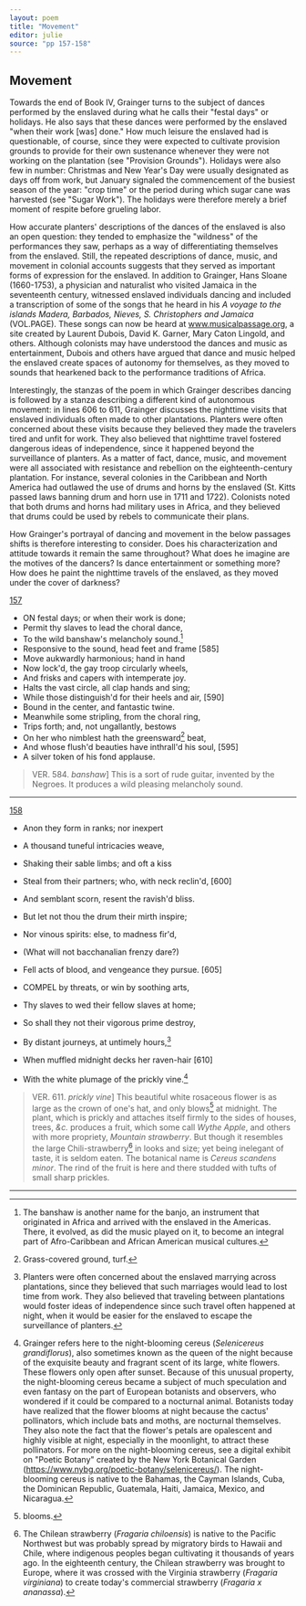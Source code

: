 ```yaml
---
layout: poem
title: "Movement"
editor: julie
source: "pp 157-158"
---
```



## Movement

Towards the end of Book IV, Grainger turns to the subject of dances performed by the enslaved during what he calls their "festal days" or holidays. He also says that these dances were performed by the enslaved "when their work [was] done." How much leisure the enslaved had is questionable, of course, since they were expected to cultivate provision grounds to provide for their own sustenance whenever they were not working on the plantation (see "Provision Grounds"). Holidays were also few in number: Christmas and New Year's Day were usually designated as days off from work, but January signaled the commencement of the busiest season of the year: "crop time" or the period during which sugar cane was harvested (see "Sugar Work"). The holidays were therefore merely a brief moment of respite before grueling labor. 

How accurate planters' descriptions of the dances of the enslaved is also an open question: they tended to emphasize the "wildness" of the performances they saw, perhaps as a way of differentiating themselves from the enslaved. Still, the repeated descriptions of dance, music, and movement in colonial accounts suggests that they served as important forms of expression for the enslaved. In addition to Grainger, Hans Sloane (1660-1753), a physician and naturalist who visited Jamaica in the seventeenth century, witnessed enslaved individuals dancing and included a transcription of some of the songs that he heard in his *A voyage to the islands Madera, Barbados, Nieves, S. Christophers and Jamaica* (VOL.PAGE). These songs can now be heard at www.musicalpassage.org, a site created by Laurent Dubois, David K. Garner, Mary Caton Lingold, and others. Although colonists may have understood the dances and music as entertainment, Dubois and others have argued that dance and music helped the enslaved create spaces of autonomy for themselves, as they moved to sounds that hearkened back to the performance traditions of Africa.

Interestingly, the stanzas of the poem in which Grainger describes dancing is followed by a stanza describing a different kind of autonomous movement: in lines 606 to 611, Grainger discusses the nighttime visits that enslaved individuals often made to other plantations. Planters were often concerned about these visits because they believed they made the travelers tired and unfit for work. They also believed that nighttime travel fostered dangerous ideas of independence, since it happened beyond the surveillance of planters. As a matter of fact, dance, music, and movement were all associated with resistance and rebellion on the eighteenth-century plantation. For instance, several colonies in the Caribbean and North America had outlawed the use of drums and horns by the enslaved (St. Kitts passed laws banning drum and horn use in 1711 and 1722). Colonists noted that both drums and horns had military uses in Africa, and they believed that drums could be used by rebels to communicate their plans. 

How Grainger's portrayal of dancing and movement in the below passages shifts is therefore interesting to consider. Does his characterization and attitude towards it remain the same throughout? What does he imagine are the motives of the dancers? Is dance entertainment or something more? How does he paint the nighttime travels of the enslaved, as they moved under the cover of darkness? 


[157]()

- ON festal days; or when their work is done; 
- Permit thy slaves to lead the choral dance,
- To the wild banshaw's melancholy sound.[^f157n2]
- Responsive to the sound, head feet and frame [585]
- Move aukwardly harmonious; hand in hand
- Now lock'd, the gay troop circularly wheels,
- And frisks and capers with intemperate joy.
- Halts the vast circle, all clap hands and sing;
- While those distinguish'd for their heels and air, [590]
- Bound in the center, and fantastic twine.
- Meanwhile some stripling, from the choral ring,
- Trips forth; and, not ungallantly, bestows
- On her who nimblest hath the greensward[^f157n3] beat,
- And whose flush'd beauties have inthrall'd his soul, [595]
- A silver token of his fond applause.

> VER. 584. *banshaw*\] This is a sort of rude guitar, invented by the Negroes. It produces a wild pleasing melancholy sound. 

[^f157n1]: A nymph of springs, rivers, and lakes in Greek mythology. 

[^f157n2]: The banshaw is another name for the banjo, an instrument that originated in Africa and arrived with the enslaved in the Americas. There, it evolved, as did the music played on it, to become an integral part of Afro-Caribbean and African American musical cultures.  

[^f157n3]: Grass-covered ground, turf. 

---


[158]()

- Anon they form in ranks; nor inexpert
- A thousand tuneful intricacies weave,
- Shaking their sable limbs; and oft a kiss
- Steal from their partners; who, with neck reclin'd, [600]
- And semblant scorn, resent the ravish'd bliss.
- But let not thou the drum their mirth inspire;
- Nor vinous spirits: else, to madness fir'd, 
- (What will not bacchanalian frenzy dare?)
- Fell acts of blood, and vengeance they pursue. [605]

- COMPEL by threats, or win by soothing arts,
- Thy slaves to wed their fellow slaves at home;
- So shall they not their vigorous prime destroy,
- By distant journeys, at untimely hours,[^f158n1]
- When muffled midnight decks her raven-hair [610]
- With the white plumage of the prickly vine.[^f158n2]


> VER. 611. *prickly vine*\] This beautiful white rosaceous flower is as large as the crown of one's hat, and only blows[^f158n3] at midnight. The plant, which is prickly and attaches itself firmly to the sides of houses, trees, *&c.* produces a fruit, which some call *Wythe Apple*, and others with more propriety, *Mountain strawberry*. But though it resembles the large Chili-strawberry[^f158n4] in looks and size; yet being inelegant of taste, it is seldom eaten. The botanical name is *Cereus scandens minor*. The rind of the fruit is here and there studded with tufts of small sharp prickles.

[^f158n1]: Planters were often concerned about the enslaved marrying across plantations, since they believed that such marriages would lead to lost time from work. They also believed that traveling between plantations would foster ideas of independence since such travel often happened at night, when it would be easier for the enslaved to escape the surveillance of planters. 

[^f158n2]: Grainger refers here to the night-blooming cereus (*Selenicereus grandiflorus*), also sometimes known as the queen of the night because of the exquisite beauty and fragrant scent of its large, white flowers. These flowers only open after sunset. Because of this unusual property, the night-blooming cereus became a subject of much speculation and even fantasy on the part of European botanists and observers, who wondered if it could be compared to a nocturnal animal. Botanists today have realized that the flower blooms at night because the cactus' pollinators, which include bats and moths, are nocturnal themselves. They also note the fact that the flower's petals are opalescent and highly visible at night, especially in the moonlight, to attract these pollinators. For more on the night-blooming cereus, see a digital exhibit on "Poetic Botany" created by the New York Botanical Garden (https://www.nybg.org/poetic-botany/selenicereus/). The night-blooming cereus is native to the Bahamas, the Cayman Islands, Cuba, the Dominican Republic, Guatemala, Haiti, Jamaica, Mexico, and Nicaragua.  

[^f158n3]: blooms. 

[^f158n4]: The Chilean strawberry (*Fragaria chiloensis*) is native to the Pacific Northwest but was probably spread by migratory birds to Hawaii and Chile, where indigenous peoples began cultivating it thousands of years ago. In the eighteenth century, the Chilean strawberry was brought to Europe, where it was crossed with the Virginia strawberry (*Fragaria virginiana*) to create today's commercial strawberry (*Fragaria x ananassa*).

---

